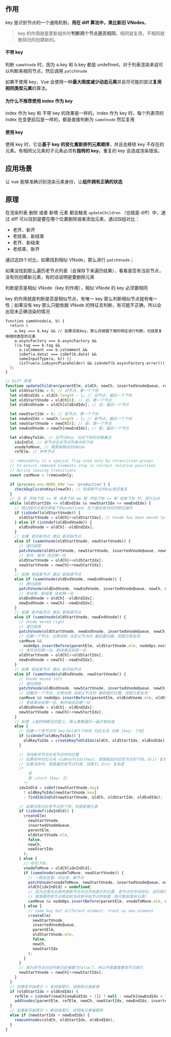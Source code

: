 ## 作用

key 是识别节点的一个通用机制，**用在 diff 算法中，类比新旧 VNodes**。

> key 的作用就是更新组件时**判断两个节点是否相同**。相同就复用，不相同就删除旧的创建新的。

#### 不带 key

判断 `sameVnode` 时，因为 a.key 和 b.key 都是 undefined，对于列表渲染来说可以判断来相同节点，然后调用 `patchVnode`

如果不使用 key，Vue 会使用一种**最大限度减少动态元素**并且尽可能的尝试**复用相同类型元素**的算法。

#### 为什么不推荐使用 index 作为 key

index 作为 key 和 不带 key 的效果是一样的。index 作为 key 时，每个列表项的 index 在变更前后是一样的，都是直接判断为 `sameVnode` 然后复用

#### 使用 key

使用 key 时，它会**基于 key 的变化重新排列元素顺序**，并且会移除 key 不存在的元素。有相同父元素的子元素必须有**独特的 key**。重复的 key 会造成渲染错误。

## 应用场景

让 vue 能够准确识别渲染元素身份，让**组件拥有正确的状态**

## 原理

在渲染列表 删除 或者 新增 元素 都会触发 `updateChildren` （也就是 diff）中，通过 diff 可以找到是要在哪个位置删除或者添加元素，通过四组对比：

- 老开、新开
- 老结束、新结束
- 老开、新结束
- 老结束、新开

通过这四个对比，如果找到相似 VNode，那么进行 `patchVnode`；

如果没找到那么遍历老节点列表（会保存下来遍历结果），看看是否有当前节点，没有则创建新元素，有的话说明是要删除元素

判断是否是相似 VNode（key 的作用），相似 VNode 的 key 必须要相同

key 的作用就是判断是否是相似节点，有唯一 key 那么判断相似节点就有唯一性；如果没有 key 那么只能依据 VNode 的特征去判断，有可能不正确，所以会出现未正确渲染的情况

```js{3}
function sameVnode(a, b) {
  return (
    a.key === b.key && // 如果没有key，那么将根据下面的特征进行判断，也就是复用相同类型的元素
    a.asyncFactory === b.asyncFactory &&
    ((a.tag === b.tag &&
      a.isComment === b.isComment &&
      isDef(a.data) === isDef(b.data) &&
      sameInputType(a, b)) ||
      (isTrue(a.isAsyncPlaceholder) && isUndef(b.asyncFactory.error)))
  );
}
```

```js
// Diff 原理
function updateChildren(parentElm, oldCh, newCh, insertedVnodeQueue, removeOnly) {
  let oldStartIdx = 0; // 旧节点，第一个下标
  let oldEndIdx = oldCh.length - 1; // 旧节点，最后一个下标
  let oldStartVnode = oldCh[0]; // 旧，第一个节点
  let oldEndVnode = oldCh[oldEndIdx]; // 旧，最后一个节点

  let newStartIdx = 0; // 新节点，第一个下标
  let newEndIdx = newCh.length - 1; // 新节点，最后一个下标
  let newStartVnode = newCh[0]; // 新，第一个节点
  let newEndVnode = newCh[newEndIdx]; // 新，最后一个节点

  let oldKeyToIdx, // 旧节点key，对应下标的对象集合
    idxInOld, // 新节点在旧节点列表中的下标
    vnodeToMove, // 需要被移动的VNode
    refElm; // 参考节点

  // removeOnly is a special flag used only by <transition-group>
  // to ensure removed elements stay in correct relative positions
  // during leaving transitions
  const canMove = !removeOnly;

  if (process.env.NODE_ENV !== 'production') {
    checkDuplicateKeys(newCh); // 检查新节点的key是否重复
  }
  // 当 老 开始下标 <= 老 结束下标 && 新 开始下标 <= 新 结束下标 时，进行比对
  while (oldStartIdx <= oldEndIdx && newStartIdx <= newEndIdx) {
    // 跳过因为元素位移留下的undefined，在下面会有对应的移位操作
    if (isUndef(oldStartVnode)) {
      oldStartVnode = oldCh[++oldStartIdx]; // Vnode has been moved left
    } else if (isUndef(oldEndVnode)) {
      oldEndVnode = oldCh[--oldEndIdx];
    }
    // 如果 老开始节点 类似 新开始节点
    else if (sameVnode(oldStartVnode, newStartVnode)) {
      // 递归调用
      patchVnode(oldStartVnode, newStartVnode, insertedVnodeQueue, newCh, newStartIdx);
      // 老开、新开 往后移一位
      oldStartVnode = oldCh[++oldStartIdx];
      newStartVnode = newCh[++newStartIdx];
    }
    // 如果 老结束节点 类似 新结束节点
    else if (sameVnode(oldEndVnode, newEndVnode)) {
      // 递归调用
      patchVnode(oldEndVnode, newEndVnode, insertedVnodeQueue, newCh, newEndIdx);
      // 老结束、新结束 往前移一位
      oldEndVnode = oldCh[--oldEndIdx];
      newEndVnode = newCh[--newEndIdx];
    }
    // 如果 老开始节点 类似 新结束节点
    else if (sameVnode(oldStartVnode, newEndVnode)) {
      // Vnode moved right
      // 递归调用
      patchVnode(oldStartVnode, newEndVnode, insertedVnodeQueue, newCh, newEndIdx);
      // 旧第一个节点，右移动到 当前父节点的 最后面位置，视图立即呈现
      canMove &&
        nodeOps.insertBefore(parentElm, oldStartVnode.elm, nodeOps.nextSibling(oldEndVnode.elm));
      // 老开往后移一位、新结束往前移一位
      oldStartVnode = oldCh[++oldStartIdx];
      newEndVnode = newCh[--newEndIdx];
    }
    // 如果 老结束节点 类似 新开始节点
    else if (sameVnode(oldEndVnode, newStartVnode)) {
      // Vnode moved left
      // 递归调用
      patchVnode(oldEndVnode, newStartVnode, insertedVnodeQueue, newCh, newStartIdx);
      // 旧最后一个节点，左移动到 当前父节点的 最前面的位置，视图立即呈现
      canMove && nodeOps.insertBefore(parentElm, oldEndVnode.elm, oldStartVnode.elm);
      // 老结束往前移一位、新开始往后移一位
      oldEndVnode = oldCh[--oldEndIdx];
      newStartVnode = newCh[++newStartIdx];
    }
    // 如果 上面四种都没匹配上，那么需要遍历一遍才能知道
    else {
      // 创建一个老节点中 key与oldCh下标的 对应关系 对象 {key: 下标}
      if (isUndef(oldKeyToIdx)) {
        oldKeyToIdx = createKeyToOldIdx(oldCh, oldStartIdx, oldEndIdx);
      }

      // 寻找新开节点在老节点中的位置
      // 如果命中对应关系 oldKeyToIdx[key]，直接取回对应老节点的下标，O(1) 复杂度
      // 如果没命中，需要遍历老节点列表，找索引，O(n) 复杂度
      /* 
          老
          新：start {key: 3}
        */
      idxInOld = isDef(newStartVnode.key)
        ? oldKeyToIdx[newStartVnode.key]
        : findIdxInOld(newStartVnode, oldCh, oldStartIdx, oldEndIdx);

      // 如果没有对应老节点的下标，则是新建元素
      if (isUndef(idxInOld)) {
        createElm(
          newStartVnode,
          insertedVnodeQueue,
          parentElm,
          oldStartVnode.elm,
          false,
          newCh,
          newStartIdx
        );
      } else {
        // 存在下标，
        vnodeToMove = oldCh[idxInOld];
        if (sameVnode(vnodeToMove, newStartVnode)) {
          // 一般走这里，对比老、新节点
          patchVnode(vnodeToMove, newStartVnode, insertedVnodeQueue, newCh, newStartIdx);
          oldCh[idxInOld] = undefined;
          // 因为这里找出来的是新节点对应开始索引的位置，老节点在中间部位，这时移动节点
          // 就需要把老节点移动到当前老开始节点的前面（有可能前面有元素）
          canMove && nodeOps.insertBefore(parentElm, vnodeToMove.elm, oldStartVnode.elm);
        } else {
          // same key but different element. treat as new element
          createElm(
            newStartVnode,
            insertedVnodeQueue,
            parentElm,
            oldStartVnode.elm,
            false,
            newCh,
            newStartIdx
          );
        }
      }
      // 因为老节点对应列表已经被置为false了，所以不需要重置老节点索引
      newStartVnode = newCh[++newStartIdx];
    }
  }
  // 如果老开始索引 > 老结束索引，说明有元素新增
  if (oldStartIdx > oldEndIdx) {
    refElm = isUndef(newCh[newEndIdx + 1]) ? null : newCh[newEndIdx + 1].elm;
    addVnodes(parentElm, refElm, newCh, newStartIdx, newEndIdx, insertedVnodeQueue);
  }
  // 如果新开始索引 > 新结束索引，说明有元素被删除
  else if (newStartIdx > newEndIdx) {
    removeVnodes(oldCh, oldStartIdx, oldEndIdx);
  }
}
```
